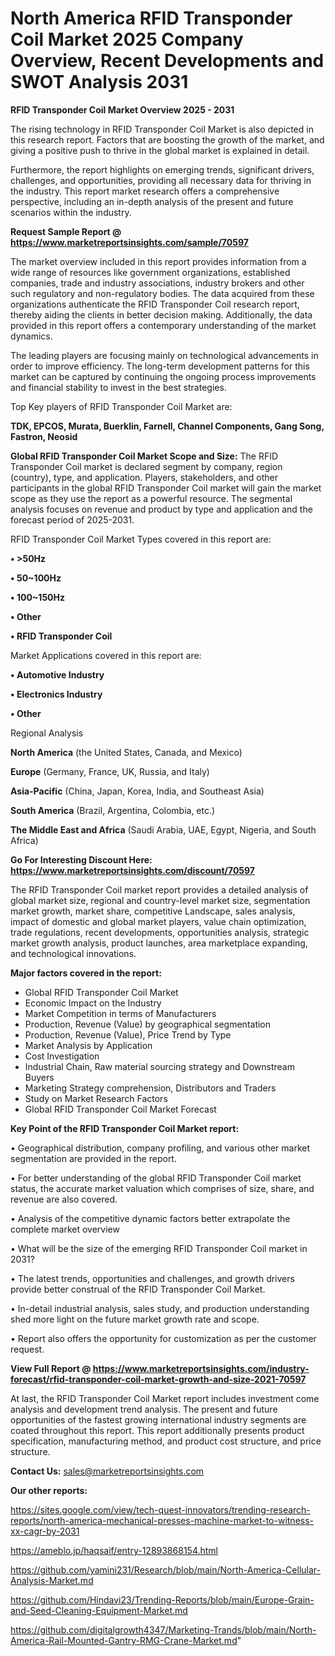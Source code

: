 # North America RFID Transponder Coil Market 2025 Company Overview, Recent Developments and SWOT Analysis 2031

<Strong> RFID Transponder Coil Market Overview 2025 - 2031</strong>

The rising technology in RFID Transponder Coil Market is also depicted in this research report. Factors that are boosting the growth of the market, and giving a positive push to thrive in the global market is explained in detail.

Furthermore, the report highlights on emerging trends, significant drivers, challenges, and opportunities, providing all necessary data for thriving in the industry. This report market research offers a comprehensive perspective, including an in-depth analysis of the present and future scenarios within the industry.

<strong>Request Sample Report @ <a href=https://www.marketreportsinsights.com/sample/70597>https://www.marketreportsinsights.com/sample/70597</a></strong>

The market overview included in this report provides information from a wide range of resources like government organizations, established companies, trade and industry associations, industry brokers and other such regulatory and non-regulatory bodies. The data acquired from these organizations authenticate the RFID Transponder Coil research report, thereby aiding the clients in better decision making. Additionally, the data provided in this report offers a contemporary understanding of the market dynamics.

The leading players are focusing mainly on technological advancements in order to improve efficiency. The long-term development patterns for this market can be captured by continuing the ongoing process improvements and financial stability to invest in the best strategies.

Top Key players of RFID Transponder Coil Market are:

<strong>TDK, EPCOS, Murata, Buerklin, Farnell, Channel Components, Gang Song, Fastron, Neosid</strong>

<strong><b>Global RFID Transponder Coil Market Scope and Size:</b></strong>
The RFID Transponder Coil market is declared segment by company, region (country), type, and application. Players, stakeholders, and other participants in the global RFID Transponder Coil market will gain the market scope as they use the report as a powerful resource. The segmental analysis focuses on revenue and product by type and application and the forecast period of 2025-2031.

RFID Transponder Coil Market Types covered in this report are:

<strong>• >50Hz

• 50~100Hz

• 100~150Hz

• Other

• RFID Transponder Coil</strong>

Market Applications covered in this report are:

<strong>• Automotive Industry

• Electronics Industry

• Other</strong> 

Regional Analysis

<strong>North America</strong> (the United States, Canada, and Mexico)

<strong>Europe</strong> (Germany, France, UK, Russia, and Italy)

<strong>Asia-Pacific</strong> (China, Japan, Korea, India, and Southeast Asia)

<strong>South America</strong> (Brazil, Argentina, Colombia, etc.)

<strong>The Middle East and Africa</strong> (Saudi Arabia, UAE, Egypt, Nigeria, and South Africa)

<strong>Go For Interesting Discount Here: <a href=https://www.marketreportsinsights.com/discount/70597>https://www.marketreportsinsights.com/discount/70597</a></strong>

The RFID Transponder Coil market report provides a detailed analysis of global market size, regional and country-level market size, segmentation market growth, market share, competitive Landscape, sales analysis, impact of domestic and global market players, value chain optimization, trade regulations, recent developments, opportunities analysis, strategic market growth analysis, product launches, area marketplace expanding, and technological innovations.

<strong><b>Major factors covered in the report:</b></strong>
<ul>
  <li>Global RFID Transponder Coil Market </li>
  <li>Economic Impact on the Industry</li>
  <li>Market Competition in terms of Manufacturers</li>
  <li>Production, Revenue (Value) by geographical segmentation</li>
  <li>Production, Revenue (Value), Price Trend by Type</li>
  <li>Market Analysis by Application</li>
  <li>Cost Investigation</li>
  <li>Industrial Chain, Raw material sourcing strategy and Downstream Buyers</li>
  <li>Marketing Strategy comprehension, Distributors and Traders</li>
  <li>Study on Market Research Factors</li>
  <li>Global RFID Transponder Coil Market Forecast</li>
</ul>

<strong><b>Key Point of the RFID Transponder Coil Market report:</b></strong>

• Geographical distribution, company profiling, and various other market segmentation are provided in the report.

• For better understanding of the global RFID Transponder Coil market status, the accurate market valuation which comprises of size, share, and revenue are also covered.

• Analysis of the competitive dynamic factors better extrapolate the complete market overview

• What will be the size of the emerging RFID Transponder Coil market in 2031?

• The latest trends, opportunities and challenges, and growth drivers provide better construal of the RFID Transponder Coil Market.

• In-detail industrial analysis, sales study, and production understanding shed more light on the future market growth rate and scope.

• Report also offers the opportunity for customization as per the customer request.

<strong><b>View Full Report @ <a href=https://www.marketreportsinsights.com/industry-forecast/rfid-transponder-coil-market-growth-and-size-2021-70597>https://www.marketreportsinsights.com/industry-forecast/rfid-transponder-coil-market-growth-and-size-2021-70597</a></b></strong>


At last, the RFID Transponder Coil Market report includes investment come analysis and development trend analysis. The present and future opportunities of the fastest growing international industry segments are coated throughout this report. This report additionally presents product specification, manufacturing method, and product cost structure, and price structure.

<strong>Contact Us:</strong>
sales@marketreportsinsights.com

<strong>Our other reports:</strong>

<a href=https://sites.google.com/view/tech-quest-innovators/trending-research-reports/north-america-mechanical-presses-machine-market-to-witness-xx-cagr-by-2031>https://sites.google.com/view/tech-quest-innovators/trending-research-reports/north-america-mechanical-presses-machine-market-to-witness-xx-cagr-by-2031</a>

<a href=https://ameblo.jp/haqsaif/entry-12893868154.html>https://ameblo.jp/haqsaif/entry-12893868154.html</a>

<a href=https://github.com/yamini231/Research/blob/main/North-America-Cellular-Analysis-Market.md>https://github.com/yamini231/Research/blob/main/North-America-Cellular-Analysis-Market.md</a>

<a href=https://github.com/Hindavi23/Trending-Reports/blob/main/Europe-Grain-and-Seed-Cleaning-Equipment-Market.md>https://github.com/Hindavi23/Trending-Reports/blob/main/Europe-Grain-and-Seed-Cleaning-Equipment-Market.md</a>

<a href=https://github.com/digitalgrowth4347/Marketing-Trands/blob/main/North-America-Rail-Mounted-Gantry-RMG-Crane-Market.md>https://github.com/digitalgrowth4347/Marketing-Trands/blob/main/North-America-Rail-Mounted-Gantry-RMG-Crane-Market.md</a>"
